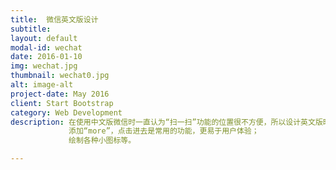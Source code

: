 ```yaml
---
title:  微信英文版设计
subtitle:  
layout: default
modal-id: wechat
date: 2016-01-10
img: wechat.jpg
thumbnail: wechat0.jpg
alt: image-alt
project-date: May 2016
client: Start Bootstrap
category: Web Development
description: 在使用中文版微信时一直认为“扫一扫”功能的位置很不方便，所以设计英文版时就将它放在很明显的位置；
             添加“more”，点击进去是常用的功能，更易于用户体验；
             绘制各种小图标等。

---
```

